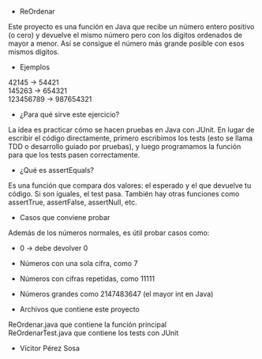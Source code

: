 - ReOrdenar

Este proyecto es una función en Java que recibe un número entero positivo (o cero) y devuelve el mismo número pero con los dígitos ordenados de mayor a menor. Así se consigue el número más grande posible con esos mismos dígitos.

- Ejemplos

42145 → 54421  
145263 → 654321  
123456789 → 987654321  

- ¿Para qué sirve este ejercicio?

La idea es practicar cómo se hacen pruebas en Java con JUnit. En lugar de escribir el código directamente, primero escribimos los tests (esto se llama TDD o desarrollo guiado por pruebas), y luego programamos la función para que los tests pasen correctamente.

- ¿Qué es assertEquals?

Es una función que compara dos valores: el esperado y el que devuelve tu código. Si son iguales, el test pasa. También hay otras funciones como assertTrue, assertFalse, assertNull, etc.

- Casos que conviene probar

Además de los números normales, es útil probar casos como:
- 0 → debe devolver 0
- Números con una sola cifra, como 7
- Números con cifras repetidas, como 11111
- Números grandes como 2147483647 (el mayor int en Java)

- Archivos que contiene este proyecto

ReOrdenar.java que contiene la función principal  
ReOrdenarTest.java que contiene los tests con JUnit  


- Vícitor Pérez Sosa

